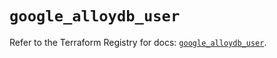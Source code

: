 # `google_alloydb_user`

Refer to the Terraform Registry for docs: [`google_alloydb_user`](https://registry.terraform.io/providers/hashicorp/google/6.43.0/docs/resources/alloydb_user).
